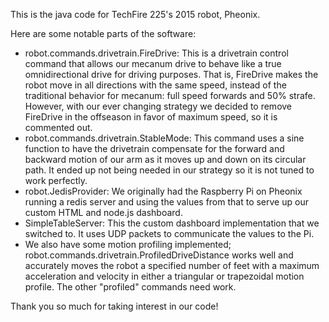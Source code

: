 This is the java code for TechFire 225's 2015 robot, Pheonix.

Here are some notable parts of the software:
- robot.commands.drivetrain.FireDrive: This is a drivetrain control command that allows our mecanum drive to behave like a true omnidirectional drive for driving purposes. That is, FireDrive makes the robot move in all directions with the same speed, instead of the traditional behavior for mecanum: full speed forwards and 50% strafe. However, with our ever changing strategy we decided to remove FireDrive in the offseason in favor of maximum speed, so it is commented out.
- robot.commands.drivetrain.StableMode: This command uses a sine function to have the drivetrain compensate for the forward and backward motion of our arm as it moves up and down on its circular path. It ended up not being needed in our strategy so it is not tuned to work perfectly.
- robot.JedisProvider: We originally had the Raspberry Pi on Pheonix running a redis server and using the values from that to serve up our custom HTML and node.js dashboard.
- SimpleTableServer: This the custom dashboard implementation that we switched to. It uses UDP packets to communicate the values to the Pi.
- We also have some motion profiling implemented; robot.commands.drivetrain.ProfiledDriveDistance works well and accurately moves the robot a specified number of feet with a maximum acceleration and velocity in either a triangular or trapezoidal motion profile. The other "profiled" commands need work.

Thank you so much for taking interest in our code!

